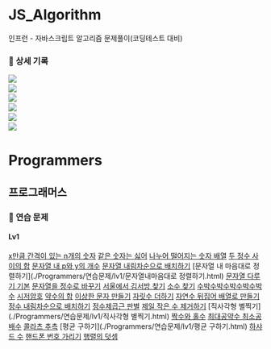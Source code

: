 # JS_Algorithm

<p>인프런 - 자바스크립트 알고리즘 문제풀이(코딩테스트 대비)</P>

### 📒 상세 기록
<p>
  <a href="https://velog.io/@arthur/series/Algorithm"><img src="https://img.shields.io/badge/section01-11B48A?style=flat-square&logo=Vimeo&logoColor=white&link=https://velog.io/@arthur/series/Algorithm"/></a>&nbsp
  <br>
  <a href="https://velog.io/@arthur/series/JSAlgorithm-Section-02-12%EC%B0%A8%EC%9B%90-%ED%83%90%EC%83%89"><img src="https://img.shields.io/badge/section02-11B48A?style=flat-square&logo=Vimeo&logoColor=white&link=https://velog.io/@arthur/series/Algorithm"/></a>&nbsp
  <br>
  <a href="https://velog.io/@arthur/series/JSAlgorithm-Section-03-%EB%AC%B8%EC%9E%90%EC%97%B4-%ED%83%90%EC%83%89"><img src="https://img.shields.io/badge/section03-11B48A?style=flat-square&logo=Vimeo&logoColor=white&link=https://velog.io/@arthur/series/Algorithm"/></a>&nbsp
  <br>
  <a href="https://velog.io/@arthur/series/JSAlgorithm-Section-04-%EB%B8%94%EB%A3%A8%ED%88%AC%ED%8F%AC%EC%8A%A4"><img src="https://img.shields.io/badge/section04-11B48A?style=flat-square&logo=Vimeo&logoColor=white&link=https://velog.io/@arthur/series/Algorithm"/></a>&nbsp
  <br>
  <a href="https://velog.io/@arthur/series/JSAlgorithm-Section-05-%ED%88%AC%ED%8F%AC%EC%9D%B8%ED%84%B0%EC%8A%AC%EB%9D%BC%EC%9D%B4%EB%94%A9%EC%9C%88%EB%8F%84%EC%9A%B0%ED%95%B4%EC%89%AC"><img src="https://img.shields.io/badge/section05-11B48A?style=flat-square&logo=Vimeo&logoColor=white&link=https://velog.io/@arthur/series/Algorithm"/></a>&nbsp
  <br>
  <a href="https://velog.io/@arthur/series/JSAlgorithm-Section-06-%EC%8A%A4%ED%83%9D-%ED%81%90"><img src="https://img.shields.io/badge/section06-11B48A?style=flat-square&logo=Vimeo&logoColor=white&link=https://velog.io/@arthur/series/Algorithm"/></a>&nbsp
  <br>  
</p>

# Programmers

## 프로그래머스

### 📒 연습 문제

#### Lv1

[x만큼 간격이 있는 n개의 숫자](./Programmers/연습문제/lv1/약수의합.html)
[같은 숫자는 싫어](./Programmers/연습문제/lv1/같은숫자는싫어.html)
[나누어 떨어지는 숫자 배열](./Programmers/연습문제/lv1/나누어떨어지는숫자배열.html)
[두 정수 사이의 합](./Programmers/연습문제/lv1/두정수사이의합.html)
[문자열 내 p와 y의 개수](./Programmers/연습문제/lv1/문자열내p와y의개수.html)
[문자열 내림차순으로 배치하기](./Programmers/연습문제/lv1/문자열내림차순으로배치하기.html)
[문자열 내 마음대로 정렬하기](./Programmers/연습문제/lv1/문자열내마음대로 정렬하기.html)
[문자열 다루기 기본](./Programmers/연습문제/lv1/문자열다루기기본.html)
[문자열을 정수로 바꾸기](./Programmers/연습문제/lv1/문자열을정수로바꾸기.html)
[서울에서 김서방 찾기](./Programmers/연습문제/lv1/서울에서김서방찾기.html)
[소수 찾기](./Programmers/연습문제/lv1/소수찾기.html)
[수박수박수박수박수박수](./Programmers/연습문제/lv1/수박수박수박수박수박수.html)
[시저암호](./Programmers/연습문제/lv1/시저암호.html)
[약수의 합](./Programmers/연습문제/lv1/약수의합.html)
[이상한 문자 만들기](./Programmers/연습문제/lv1/이상한문자만들기.html)
[자릿수 더하기](./Programmers/연습문제/lv1/자릿수더하기.html)
[자연수 뒤집어 배열로 만들기](./Programmers/연습문제/lv1/자연수뒤집어배열로만들기.html)
[정수 내림차순으로 배치하기](./Programmers/연습문제/lv1/정수내림차순으로배치하기.html)
[정수제곱근 판별](./Programmers/연습문제/lv1/정수제곱근판별.html)
[제일 작은 수 제거하기](./Programmers/연습문제/lv1/제일작은수제거하기.html)
[직사각형 별찍기](./Programmers/연습문제/lv1/직사각형 별찍기.html)
[짝수와 홀수](./Programmers/연습문제/lv1/짝수와홀수.html)
[최대공약수 최소공배수](./Programmers/연습문제/lv1/최대공약수최소공배수.html)
[콜라츠 추측](./Programmers/연습문제/lv1/콜라츠추측.html)
[평균 구하기](./Programmers/연습문제/lv1/평균 구하기.html)
[하샤드 수](./Programmers/연습문제/lv1/하샤드수.html)
[핸드폰 번호 가리기](./Programmers/연습문제/lv1/핸드폰번호가리기.html)
[행렬의 덧셈](./Programmers/연습문제/lv1/행렬의덧셈.html)
